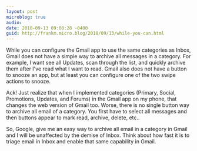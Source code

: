 ```yaml
---
layout: post
microblog: true
audio: 
date: 2018-09-13 09:08:28 -0400
guid: http://frankm.micro.blog/2018/09/13/while-you-can.html
---
```

While you can configure the Gmail app to use the same categories as Inbox, Gmail does not have a simple way to archive all messages in a category. For example, I want see all Updates, scan through the list, and quickly archive them after I've read what I want to read. Gmail also does not have a button to snooze an app, but at least you can configure one of the two swipe actions to snooze. 

Ack! Just realize that when I implemented categories (Primary, Social, Promotions, Updates, and Forums) in the Gmail app on my phone, that changes the web version of Gmail too. Worse, there is no single button way to archive all email of a category. You first have to select all messages and then buttons appear to mark read, archive, delete, etc.. 

So, Google, give me an easy way to archive all email in a category in Gmail and I will be unaffected by the demise of Inbox. Think about how fast it is to triage email in Inbox and enable that same capability in Gmail. 
